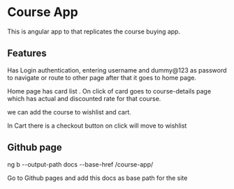 # Course App
This is angular app to that replicates the course buying app.

## Features
Has Login authentication, entering username and dummy@123 as password to navigate or route to other page
after that it goes to home page. 

Home page has card list . On click of card goes to course-details page
which has actual and discounted rate for that course.

we can add the course to wishlist and cart.

In Cart there is a checkout button on click will move to wishlist 

## Github page

ng b --output-path docs --base-href /course-app/ 

Go to Github pages and add this docs as base path for the site
